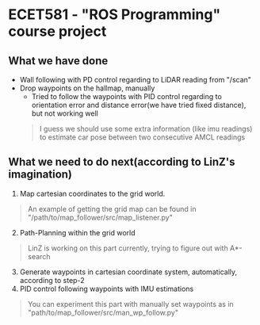 # ECET581 - "ROS Programming" course project

## What we have done
* Wall following with PD control regarding to LiDAR reading from "/scan"
* Drop waypoints on the hallmap, manually
    * Tried to follow the waypoints with PID control regarding to orientation error and distance error(we have tried fixed distance), but not working well
    > I guess we should use some extra information (like imu readings) to estimate car pose between two consecutive AMCL readings

## What we need to do next(according to LinZ's imagination)
1. Map cartesian coordinates to the grid world.
> An example of getting the grid map can be found in "/path/to/map_follower/src/map_listener.py"
2. Path-Planning within the grid world
> LinZ is working on this part currently, trying to figure out with  A\*\-search
3. Generate waypoints in cartesian coordinate system, automatically, according to step\-2
4. PID control following waypoints with IMU estimations
> You can experiment this part with manually set waypoints as in "path/to/map_follower/src/man_wp_follow.py"
